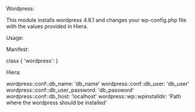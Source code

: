 Wordpress:

This module installs wordpress 4.8.1 and changes your wp-config.php file with the values provided in Hiera.

Usage:

Manifest:

class { 'wordpress': }

Hiera:

wordpress::conf::db_name: 'db_name' 
wordpress::conf::db_user: 'db_user' 
wordpress::conf::db_user_password: 'db_password' 
wordpress::conf::db_host: 'localhost' 
wordpress::wp::wpinstalldir: 'Path where the wordpress should be installed' 
